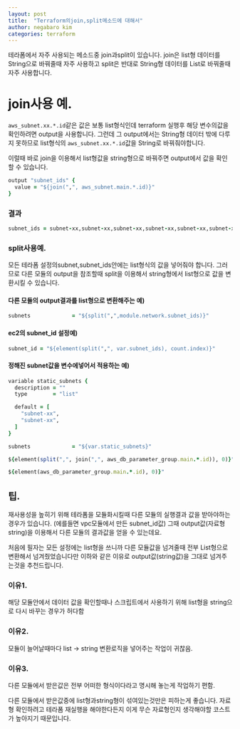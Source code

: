 ```yaml
---
layout: post
title:  "Terraform의join,split메소드에 대해서"
author: negabaro kim
categories: terraform
---
```


테라폼에서 자주 사용되는 메소드중 join과split이 있습니다.
join은 list형 데이터를 String으로 바꿔줄때 자주 사용하고
split은 반대로 String형 데이터를 List로 바꿔줄때 자주 사용합니다.


# join사용 예.

`aws_subnet.xx.*.id`같은 값은 보통 list형식인데 terraform 실행후 해당 변수의값을 확인하려면 output을 사용합니다.
그런데 그 output에서는 String형 데이터 밖에 다루지 못하므로 list형식의 `aws_subnet.xx.*.id`값을 String로 바꿔줘야합니다.




이럴때 바로 join을 이용해서 list형값을 string형으로 바꿔주면 output에서 값을 확인할 수 있습니다.

```ruby
output "subnet_ids" {
  value = "${join(",", aws_subnet.main.*.id)}"
}
```



### 결과

```ruby
subnet_ids = subnet-xx,subnet-xx,subnet-xx,subnet-xx,subnet-xx,subnet-xx
```





### split사용예.

모든 테라폼 설정의subnet,subnet_ids안에는 list형식의 값을 넣어줘야 합니다.
그러므로 다른 모듈의 output을 참조할때 split을 이용해서 string형에서 list형으로 값을 변환시킬 수 있습니다.

#### 다른 모듈의 output결과를 list형으로 변환해주는 예)

```ruby
subnets             = "${split(",",module.network.subnet_ids)}"
```

#### ec2의 subnet_id 설정예)

```ruby
subnet_id = "${element(split(",", var.subnet_ids), count.index)}"
```



#### 정해진 subnet값을 변수에넣어서 적용하는 예)

```ruby
variable static_subnets {
  description = ""
  type        = "list"

  default = [
    "subnet-xx",
    "subnet-xx",
  ]
}
```


```ruby
subnets             = "${var.static_subnets}"
```




```ruby
${element(split(",", join(",", aws_db_parameter_group.main.*.id)), 0)}"
```


```ruby
${element(aws_db_parameter_group.main.*.id), 0)}"
```


## 팁.

재사용성을 높히기 위해 테라폼을 모듈화시킬때 다른 모듈의 실행결과 값을 받아야하는 경우가 있습니다.
(에를들면 vpc모듈에서 만든 subnet_id값)
그때 output값(자료형 string)을 이용해서 다른 모듈의 결과값을 얻을 수 있는데요.

처음에 필자는 모든 설정에는 list형을 쓰니까 다른 모듈값을 넘겨줄때 전부 List형으로 변환해서 넘겨줬었습니다만 이하와 같은 이유로
output값(string값)을 그대로 넘겨주는것을 추천드립니다.


### 이유1.

  해당 모듈안에서 데이터 값을 확인할때나 스크립트에서 사용하기 위해 list형을 string으로 다시 바꾸는 경우가 허다함

### 이유2.

  모듈이 늘어날때마다 list -> string 변환로직을 넣어주는 작업이 귀찮음.

### 이유3.

  다른 모듈에서 받은값은 전부 어떠한 형식이다라고 명시해 놓는게 작업하기 편함.

  다른 모듈에서 받은값중에 list형과string형이 섞여있는것만은 피하는게 좋습니다.
  자료형 확인하려고 테라폼 재실행을 해야한다든지 이게 무슨 자료형인지 생각해야할 코스트가 높아지기 때문입니다.


